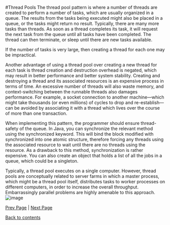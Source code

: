 #Thread Pools
The thread pool pattern is where a number of threads are created to perform a number of tasks, which are usually organized in a queue. The results from the tasks being executed might also be placed in a queue, or the tasks might return no result. Typically, there are many more tasks than threads. As soon as a thread completes its task, it will request the next task from the queue until all tasks have been completed. The thread can then terminate, or sleep until there are new tasks available.

If the number of tasks is very large, then creating a thread for each one may be impractical.

Another advantage of using a thread pool over creating a new thread for each task is thread creation and destruction overhead is negated, which may result in better performance and better system stability. Creating and destroying a thread and its associated resources is an expensive process in terms of time. An excessive number of threads will also waste memory, and context-switching between the runnable threads also damages performance. For example, a socket connection to another machine—which might take thousands (or even millions) of cycles to drop and re-establish—can be avoided by associating it with a thread which lives over the course of more than one transaction.

When implementing this pattern, the programmer should ensure thread-safety of the queue. In Java, you can synchronize the relevant method using the synchronized keyword. This will bind the block modified with synchronized into one atomic structure, therefore forcing any threads using the associated resource to wait until there are no threads using the resource. As a drawback to this method, synchronization is rather expensive. You can also create an object that holds a list of all the jobs in a queue, which could be a singleton.

Typically, a thread pool executes on a single computer. However, thread pools are conceptually related to server farms in which a master process, which might be a thread pool itself, distributes tasks to worker processes on different computers, in order to increase the overall throughput. Embarrassingly parallel problems are highly amenable to this approach.
![image](https://upload.wikimedia.org/wikipedia/commons/thumb/0/0c/Thread_pool.svg/400px-Thread_pool.svg.png)
<Text Here>

[Prev Page](https://github.com/Krithika-Balan2290/Concurrency-Design-Patterns/blob/master/Docs/rw_lock.md) | [Next Page](https://github.com/Krithika-Balan2290/Concurrency-Design-Patterns/blob/master/Docs/refs.md)
 
 [Back to contents](https://github.com/Krithika-Balan2290/Concurrency-Design-Patterns/blob/master/Index.md)
